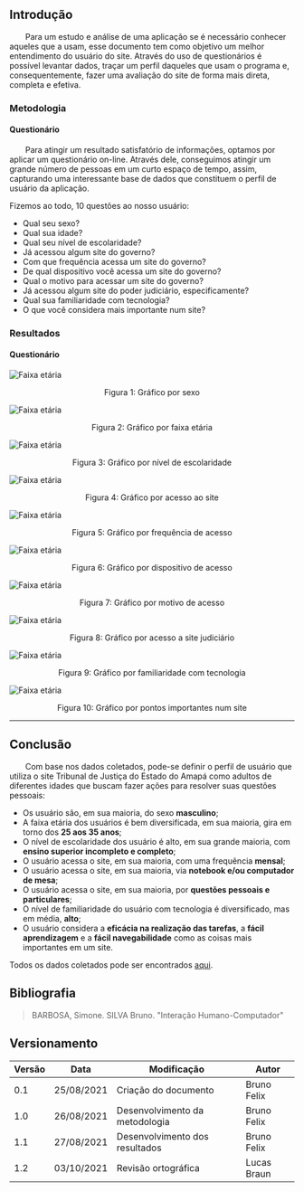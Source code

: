 ## Introdução

&emsp;&emsp;Para um estudo e análise de uma aplicação se é necessário conhecer aqueles que a usam, esse documento tem como objetivo um melhor entendimento do usuário do site. Através do uso de questionários é possível levantar dados, traçar um perfil daqueles que usam o programa e, consequentemente, fazer uma avaliação do site de forma mais direta, completa e efetiva.


### Metodologia
#### Questionário
&emsp;&emsp;Para atingir um resultado satisfatório de informações, optamos por aplicar um questionário on-line. Através dele, conseguimos atingir um grande número de pessoas em um curto espaço de tempo, assim, capturando uma interessante base de dados que constituem o perfil de usuário da aplicação.

Fizemos ao todo, 10 questões ao nosso usuário:

- Qual seu sexo?
- Qual sua idade?
- Qual seu nível de escolaridade?
- Já acessou algum site do governo?
- Com que frequência acessa um site do governo?
- De qual dispositivo você acessa um site do governo?
- Qual o motivo para acessar um site do governo?
- Já acessou algum site do poder judiciário, especificamente?
- Qual sua familiaridade com tecnologia?
- O que você considera mais importante num site?


<!-- #### Entrevista
&emsp;&emsp;Para aprofundar ainda mais no conhecimento do usuário, decidimos aplicar uma entrevista para levantar dados ainda mais completos sobre o uso da aplicação. 

Fizemos ao todo, 6 questões ao nosso usuário:

- Qual é seu tipo de usuário?
- O que te levou a acessar o site do Tribunal de Justiça do Estado do Amapá?
- Sentiu dificuldade na utilização do site?
- Você conseguiu fazer a tarefa desejada?
- Na sua opinião, o que faltou para que o site fosse melhor?
- Na sua opinião, em que característica o site poderia melhorar? -->


### Resultados

#### Questionário
![Faixa etária](../../assets/perfil-do-usuario/Captura01.png)
<center>Figura 1: Gráfico por sexo</center>

![Faixa etária](../../assets/perfil-do-usuario/Captura02.png)
<center>Figura 2: Gráfico por faixa etária</center>

![Faixa etária](../../assets/perfil-do-usuario/Captura03.png)
<center>Figura 3: Gráfico por nível de escolaridade</center>

![Faixa etária](../../assets/perfil-do-usuario/Captura04.png)
<center>Figura 4: Gráfico por acesso ao site</center>

![Faixa etária](../../assets/perfil-do-usuario/Captura05.png)
<center>Figura 5: Gráfico por frequência de acesso</center>

![Faixa etária](../../assets/perfil-do-usuario/Captura06.png)
<center>Figura 6: Gráfico por dispositivo de acesso</center>

![Faixa etária](../../assets/perfil-do-usuario/Captura07.png)
<center>Figura 7: Gráfico por motivo de acesso</center>

![Faixa etária](../../assets/perfil-do-usuario/Captura08.png)
<center>Figura 8: Gráfico por acesso a site judiciário</center>

![Faixa etária](../../assets/perfil-do-usuario/Captura09.png)
<center>Figura 9: Gráfico por familiaridade com tecnologia</center>

![Faixa etária](../../assets/perfil-do-usuario/Captura10.png)
<center>Figura 10: Gráfico por pontos importantes num site</center>

---
<!-- #### Entrevista - Vinicius Matos

Entrevistador: Bruno Félix
<br><br>

- **Pergunta**: Qual é seu tipo de usuário no site?
- **Resposta**: "Estagiário".
<br><br>

- **Pergunta**: O que te levou a acessar o site do Tribunal de Justiça do Estado do Amapá?
- **Resposta**: "Analisar processos e bater o ponto diário".
<br><br>

- **Pergunta**: Sentiu dificuldade na utilização do site?
- **Resposta**: "Não".
<br><br>

- **Pergunta**: Você conseguiu fazer a tarefa desejada?
- **Resposta**: "Sim".
<br><br>

- **Pergunta**: Na sua opinião, o que faltou para que o site fosse melhor?
- **Resposta**: "Necessidade de um sistema mais rápido e que não tivesse tanta informação já quando abre o site,podem ter uma dificuldade em obter o que procura por causa de tantas informações aleatórias".
<br><br>

- **Pergunta**: Na sua opinião, em que característica o site poderia melhorar?
- **Resposta**:
    - "Rapidez";
    - "Fácil navegabilidade";
    - "Segurança da Plataforma". -->


## Conclusão 

&emsp;&emsp;Com base nos dados coletados, pode-se definir o perfil de usuário que utiliza o site Tribunal de Justiça do Estado do Amapá como adultos de diferentes idades que buscam fazer ações para resolver suas questões pessoais:

- Os usuário são, em sua maioria, do sexo **masculino**;
- A faixa etária dos usuários é bem diversificada, em sua maioria, gira em torno dos **25 aos 35 anos**;
- O nível de escolaridade dos usuário é alto, em sua grande maioria, com **ensino superior incompleto e completo**;
- O usuário acessa o site, em sua maioria, com uma frequência **mensal**;
- O usuário acessa o site, em sua maioria, via **notebook e/ou computador de mesa**;
- O usuário acessa o site, em sua maioria, por **questões pessoais e particulares**;
- O nível de familiaridade do usuário com tecnologia é diversificado, mas em média, **alto**;
- O usuário considera a **eficácia na realização das tarefas**, a **fácil aprendizagem** e a **fácil navegabilidade** como as coisas mais importantes em um site.

Todos os dados coletados pode ser encontrados [aqui](https://docs.google.com/spreadsheets/d/1kNFrln1rOJFLnRybuUHzb36R3kyGl4nU71Y_NwFx9FA/edit?usp=sharing).
## Bibliografia
> BARBOSA, Simone. SILVA Bruno. "Interação Humano-Computador"


## Versionamento
| Versão | Data | Modificação | Autor |
|--|--|--|--|
| 0.1 | 25/08/2021 | Criação do documento | Bruno Felix |
| 1.0 | 26/08/2021 | Desenvolvimento da metodologia | Bruno Felix |
| 1.1 | 27/08/2021 | Desenvolvimento dos resultados | Bruno Felix |
| 1.2 | 03/10/2021 | Revisão ortográfica | Lucas Braun |